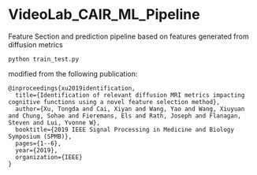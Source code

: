 # VideoLab_CAIR_ML_Pipeline
Feature Section and prediction pipeline based on features generated from diffusion metrics
```
python train_test.py 
```


modified from the following publication:
```
@inproceedings{xu2019identification,
  title={Identification of relevant diffusion MRI metrics impacting cognitive functions using a novel feature selection method},
  author={Xu, Tongda and Cai, Xiyan and Wang, Yao and Wang, Xiuyuan and Chung, Sohae and Fieremans, Els and Rath, Joseph and Flanagan, Steven and Lui, Yvonne W},
  booktitle={2019 IEEE Signal Processing in Medicine and Biology Symposium (SPMB)},
  pages={1--6},
  year={2019},
  organization={IEEE}
}
```
